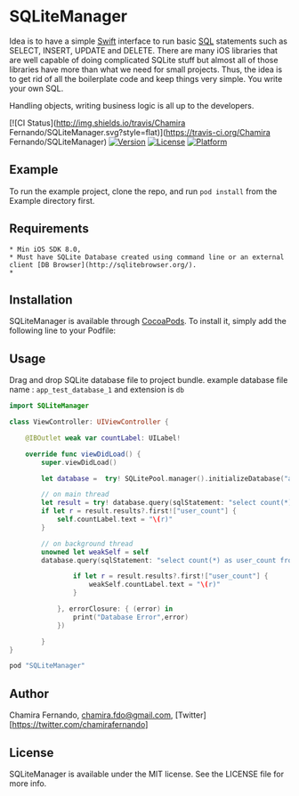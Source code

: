 # SQLiteManager

Idea is to have a simple [Swift](https://developer.apple.com/swift/) interface to run basic [SQL](https://www.sqlite.org/lang.html) statements such as SELECT, INSERT, UPDATE and DELETE.
There are many iOS libraries that are well capable of doing complicated SQLite stuff but almost all of those libraries have more than what we need for small projects. 
Thus, the idea is to get rid of all the boilerplate code and keep things very simple. You write your own SQL.

Handling objects, writing business logic is all up to the developers. 

[![CI Status](http://img.shields.io/travis/Chamira Fernando/SQLiteManager.svg?style=flat)](https://travis-ci.org/Chamira Fernando/SQLiteManager)
[![Version](https://img.shields.io/cocoapods/v/SQLiteManager.svg?style=flat)](http://cocoapods.org/pods/SQLiteManager)
[![License](https://img.shields.io/cocoapods/l/SQLiteManager.svg?style=flat)](http://cocoapods.org/pods/SQLiteManager)
[![Platform](https://img.shields.io/cocoapods/p/SQLiteManager.svg?style=flat)](http://cocoapods.org/pods/SQLiteManager)


## Example

To run the example project, clone the repo, and run `pod install` from the Example directory first.

## Requirements

	* Min iOS SDK 8.0, 
	* Must have SQLite Database created using command line or an external client [DB Browser](http://sqlitebrowser.org/).
	* 


## Installation

SQLiteManager is available through [CocoaPods](http://cocoapods.org). To install
it, simply add the following line to your Podfile:

## Usage

Drag and drop SQLite database file to project bundle. example database file name : `app_test_database_1` and extension is `db`

``` swift
import SQLiteManager

class ViewController: UIViewController {

	@IBOutlet weak var countLabel: UILabel!

	override func viewDidLoad() {
		super.viewDidLoad()

		let database =  try! SQLitePool.manager().initializeDatabase("app_test_database_1", andExtension: "db")

		// on main thread
		let result = try! database.query(sqlStatement: "select count(*) as user_count from tb_user")
		if let r = result.results?.first!["user_count"] {
			self.countLabel.text = "\(r)"
		}

		// on background thread
		unowned let weakSelf = self
		database.query(sqlStatement: "select count(*) as user_count from tb_user", successClosure: { (result) in

				if let r = result.results?.first!["user_count"] {
					weakSelf.countLabel.text = "\(r)"
				}

			}, errorClosure: { (error) in
				print("Database Error",error)
			})

		}
}

```


```ruby
pod "SQLiteManager"
```

## Author

Chamira Fernando, chamira.fdo@gmail.com, [Twitter][https://twitter.com/chamirafernando]


## License

SQLiteManager is available under the MIT license. See the LICENSE file for more info.
